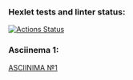 ### Hexlet tests and linter status:
[![Actions Status](https://github.com/V1dgt/frontend-project-46/actions/workflows/hexlet-check.yml/badge.svg)](https://github.com/V1dgt/frontend-project-46/actions)
### Asciinema 1:
[ASCIINIMA №1](https://asciinema.org/a/z0F94rWSLwDG3AXdVhQiUBOLU)